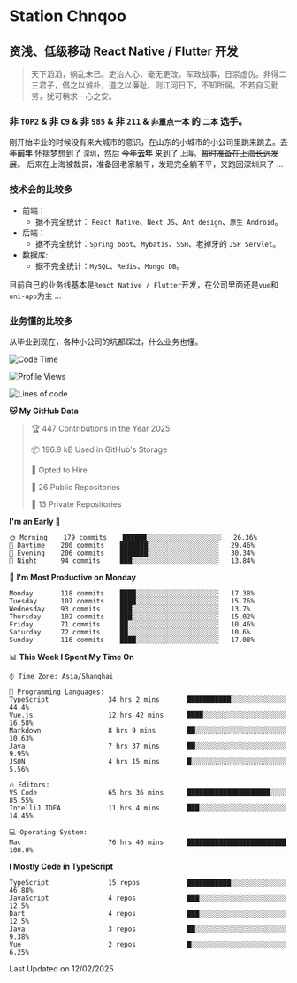 # Station Chnqoo

## 资浅、低级移动 React Native / Flutter 开发

> 天下滔滔，祸乱未已。吏治人心，毫无更改。军政战事，日崇虚伪。非得二三君子，倡之以诚朴，道之以廉耻。则江河日下，不知所届。不若自习勤劳，犹可稍求一心之安。

### 非 `TOP2` & 非 `C9` & 非 `985` & 非 `211` & `非重点一本` 的 `二本` 选手。

刚开始毕业的时候没有来大城市的意识，在山东的小城市的小公司里跳来跳去。~~去年~~**前年** 怀揣梦想到了 `深圳`，然后 ~~今年~~**去年** 来到了 `上海`。~~暂时准备在上海长远发展~~。
后来在上海被裁员，准备回老家躺平，发现完全躺不平，又跑回深圳来了 ...

### 技术会的比较多

- 前端：
  - 据不完全统计： `React Native`、`Next JS`、`Ant design`、`原生 Android`。
- 后端：
  - 据不完全统计：`Spring boot`、`Mybatis`、`SSH`、老掉牙的 `JSP Servlet`。
- 数据库:
  - 据不完全统计：`MySQL`、`Redis`、`Mongo DB`。

目前自己的业务线基本是`React Native / Flutter`开发，在公司里面还是`vue`和`uni-app`为主 ...

### 业务懂的比较多

从毕业到现在，各种小公司的坑都踩过，什么业务也懂。

<!--START_SECTION:waka-->
![Code Time](http://img.shields.io/badge/Code%20Time-7%2C544%20hrs%2044%20mins-blue)

![Profile Views](http://img.shields.io/badge/Profile%20Views-0-blue)

![Lines of code](https://img.shields.io/badge/From%20Hello%20World%20I%27ve%20Written-334%20Thousand%20lines%20of%20code-blue)

**🐱 My GitHub Data** 

> 🏆 447 Contributions in the Year 2025
 > 
> 📦 196.9 kB Used in GitHub's Storage 
 > 
> 💼 Opted to Hire
 > 
> 📜 26 Public Repositories 
 > 
> 🔑 13 Private Repositories  
 > 
**I'm an Early 🐤** 

```text
🌞 Morning    179 commits    ██████░░░░░░░░░░░░░░░░░░░   26.36% 
🌆 Daytime    200 commits    ███████░░░░░░░░░░░░░░░░░░   29.46% 
🌃 Evening    206 commits    ███████░░░░░░░░░░░░░░░░░░   30.34% 
🌙 Night      94 commits     ███░░░░░░░░░░░░░░░░░░░░░░   13.84%

```
📅 **I'm Most Productive on Monday** 

```text
Monday       118 commits    ████░░░░░░░░░░░░░░░░░░░░░   17.38% 
Tuesday      107 commits    ████░░░░░░░░░░░░░░░░░░░░░   15.76% 
Wednesday    93 commits     ███░░░░░░░░░░░░░░░░░░░░░░   13.7% 
Thursday     102 commits    ███░░░░░░░░░░░░░░░░░░░░░░   15.02% 
Friday       71 commits     ██░░░░░░░░░░░░░░░░░░░░░░░   10.46% 
Saturday     72 commits     ██░░░░░░░░░░░░░░░░░░░░░░░   10.6% 
Sunday       116 commits    ████░░░░░░░░░░░░░░░░░░░░░   17.08%

```


📊 **This Week I Spent My Time On** 

```text
⌚︎ Time Zone: Asia/Shanghai

💬 Programming Languages: 
TypeScript               34 hrs 2 mins       ███████████░░░░░░░░░░░░░░   44.4% 
Vue.js                   12 hrs 42 mins      ████░░░░░░░░░░░░░░░░░░░░░   16.58% 
Markdown                 8 hrs 9 mins        ██░░░░░░░░░░░░░░░░░░░░░░░   10.63% 
Java                     7 hrs 37 mins       ██░░░░░░░░░░░░░░░░░░░░░░░   9.95% 
JSON                     4 hrs 15 mins       █░░░░░░░░░░░░░░░░░░░░░░░░   5.56%

🔥 Editors: 
VS Code                  65 hrs 36 mins      █████████████████████░░░░   85.55% 
IntelliJ IDEA            11 hrs 4 mins       ███░░░░░░░░░░░░░░░░░░░░░░   14.45%

💻 Operating System: 
Mac                      76 hrs 40 mins      █████████████████████████   100.0%

```

**I Mostly Code in TypeScript** 

```text
TypeScript               15 repos            ███████████░░░░░░░░░░░░░░   46.88% 
JavaScript               4 repos             ███░░░░░░░░░░░░░░░░░░░░░░   12.5% 
Dart                     4 repos             ███░░░░░░░░░░░░░░░░░░░░░░   12.5% 
Java                     3 repos             ██░░░░░░░░░░░░░░░░░░░░░░░   9.38% 
Vue                      2 repos             █░░░░░░░░░░░░░░░░░░░░░░░░   6.25%

```



 Last Updated on 12/02/2025
<!--END_SECTION:waka-->

<!---
ChenqiaoStation/ChenqiaoStation is a ✨ special ✨ repository because its `README.md` (this file) appears on your GitHub profile.
You can click the Preview link to take a look at your changes.
--->
